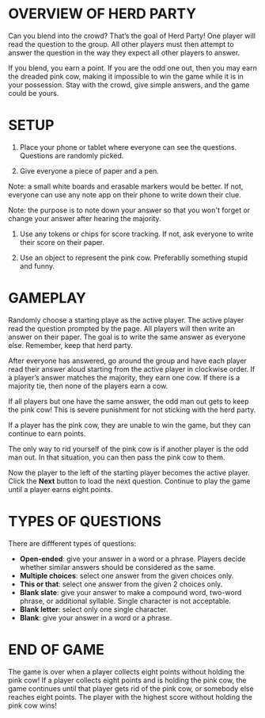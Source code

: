 # OVERVIEW OF HERD PARTY

Can you blend into the crowd? That’s the goal of Herd Party! One player will read the question to the group. All other players must then attempt to answer the question in the way they expect all other players to answer. 

If you blend, you earn a point. If you are the odd one out, then you may earn the dreaded pink cow, making it impossible to win the game while it is in your possession. Stay with the crowd, give simple answers, and the game could be yours. 

# SETUP

1. Place your phone or tablet where everyone can see the questions. Questions are randomly picked.

1. Give everyone a piece of paper and a pen.

Note: a small white boards and erasable markers would be better. If not, everyone can use any note app on their phone to write down their clue.

Note: the purpose is to note down your answer so that you won't forget or change your answer after hearing the majority.

1. Use any tokens or chips for score tracking. If not, ask everyone to write their score on their paper.

1. Use an object to represent the pink cow. Preferablly something stupid and funny.

# GAMEPLAY

Randomly choose a starting playe as the active player. The active player read the question prompted by the page. All players will then write an answer on their paper. The goal is to write the same answer as everyone else. Remember, keep that herd party. 

After everyone has answered, go around the group and have each player read their answer aloud starting from the active player in clockwise order. If a player’s answer matches the majority, they earn one cow. If there is a majority tie, then none of the players earn a cow.

If all players but one have the same answer, the odd man out gets to keep the pink cow! This is severe punishment for not sticking with the herd party.

If a player has the pink cow, they are unable to win the game, but they can continue to earn points.

The only way to rid yourself of the pink cow is if another player is the odd man out. In that situation, you can then pass the pink cow to them.

Now the player to the left of the starting player becomes the active player. Click the **Next** button to load the next question. Continue to play the game until a player earns eight points.

# TYPES OF QUESTIONS

There are diffferent types of questions:

* **Open-ended**: give your answer in a word or a phrase. Players decide whether similar answers should be considered as the same.
* **Multiple choices**: select one answer from the given choices only.
* **This or that**: select one answer from the given 2 choices only.
* **Blank slate**: give your answer to make a compound word, two-word phrase, or additional syllable. Single character is not acceptable.
* **Blank letter**: select only one single character.
* **Blank**: give your answer in a word or a phrase.

# END OF GAME
The game is over when a player collects eight points without holding the pink cow! If a player collects eight points and is holding the pink cow, the game continues until that player gets rid of the pink cow, or somebody else reaches eight points. The player with the highest score without holding the pink cow wins!